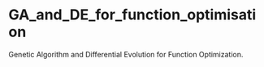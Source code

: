 # GA_and_DE_for_function_optimisation
Genetic Algorithm and Differential Evolution for Function Optimization.
